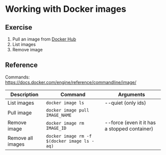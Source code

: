 # Working with Docker images

## Exercise

1. Pull an image from [Docker Hub](https://hub.docker.com/)
2. List images
3. Remove image

## Reference

Commands: https://docs.docker.com/engine/reference/commandline/image/

| Description       | Command                                     | Arguments                                    |
| ----------------- | ------------------------------------------- | -------------------------------------------- |
| List images       | `docker image ls`                           | --quiet (only ids)                           |
| Pull image        | `docker image pull IMAGE_NAME `             |                                              |
| Remove image      | `docker image rm IMAGE_ID `                 | --force (even it it has a stopped container) |
| Remove all images | `docker image rm -f $(docker image ls -aq)` |                                              |
